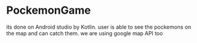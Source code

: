 # PockemonGame
its done on Android studio by Kotlin. user is able to see the pockemons on the map and can catch them. we are using google map API too
